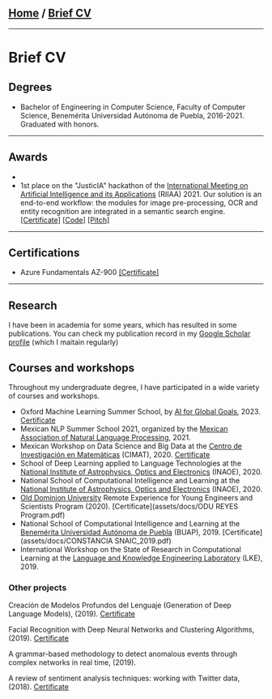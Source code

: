 ## [Home](/index) / [Brief CV](/cv)
---

# Brief CV

## Degrees
- Bachelor of Engineering in Computer Science, Faculty of Computer Science, Benemérita Universidad Autónoma de Puebla, 2016-2021. Graduated with honors.

---

## Awards
- 
- 1st place on the "JusticIA" hackathon of the [International Meeting on Artificial Intelligence and its Applications](http://riiaa.org/) (RIIAA) 2021. Our solution is an end-to-end workflow: the modules for image pre-processing, OCR and entity recognition are integrated in a semantic search engine. [[Certificate]](assets/docs/JusticIA2021.pdf) [[Code]](https://github.com/Hackaton-JusticIA-2021/Coeus-AI) [[Pitch]](https://youtu.be/L6xxXq6wVWE)

---

## Certifications
- Azure Fundamentals AZ-900 [[Certificate]](assets/docs/AzureAZ900.pdf)

---

## Research
I have been in academia for some years, which has resulted in some publications. You can check my publication record in my [Google Scholar profile](https://scholar.google.com/citations?user=OGxJCHoAAAAJ) (which I maitain regularly)

## Courses and workshops
Throughout my undergraduate degree, I have participated in a wide variety of courses and workshops.

- Oxford Machine Learning Summer School, by [AI for Global Goals](https://www.globalgoals.ai/), 2023. [Certificate](assets/docs/OxML23.pdf)
- Mexican NLP Summer School 2021, organized by the [Mexican Association of Natural Language Processing](http://ampln.mx/portal/inicio), 2021.
- Mexican Workshop on Data Science and Big Data at the [Centro de Investigación en Matemáticas](https://www.cimat.mx/) (CIMAT), 2020. [Certificate](assets/docs/Reconocimiento_Taller_CD_BD_2020_Rafael_Gallardo_García.pdf)
- School of Deep Learning applied to Language Technologies at the
[National Institute of Astrophysics, Optics and Electronics](https://www.inaoep.mx/) (INAOE), 2020.
- National School of Computational Intelligence and Learning at the
[National Institute of Astrophysics, Optics and Electronics](https://www.inaoep.mx/) (INAOE), 2020.
- [Old Dominion University](https://www.odu.edu/) Remote Experience for Young Engineers
and Scientists Program (2020). [Certificate](assets/docs/ODU REYES Program.pdf)
- National School of Computational Intelligence and Learning at the
[Benemérita Universidad Autónoma de Puebla](https://www.buap.mx/) (BUAP), 2019. [Certificate](assets/docs/CONSTANCIA SNAIC_2019.pdf)
- International Workshop on the State of Research in Computational
Learning at the [Language and Knowledge Engineering Laboratory](http://www.lke.buap.mx/) (LKE), 2019.


### Other projects
Creación de Modelos Profundos del Lenguaje (Generation of Deep Language Models), (2019). [Certificate](assets/docs/HaciendoCienciaO2019.pdf)

Facial Recognition with Deep Neural Networks and Clustering Algorithms, (2019). [Certificate](assets/docs/HacienciCienciaP2019.pdf)

A grammar-based methodology to detect anomalous events through complex networks in real time, (2019).

A review of sentiment analysis techniques: working with Twitter data, (2018). [Certificate](assets/docs/HaciendoCienciaO2018.pdf)
